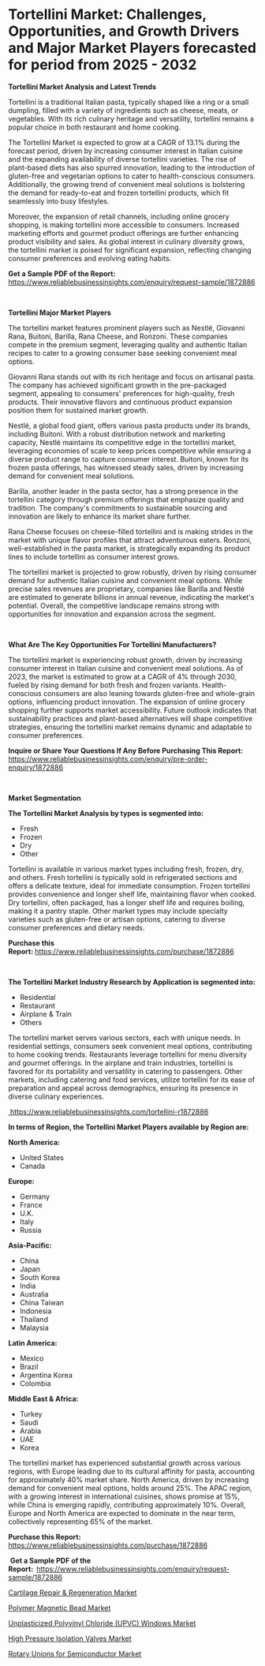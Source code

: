 <p><h1>Tortellini Market: Challenges, Opportunities, and Growth Drivers and Major Market Players forecasted for period from 2025 - 2032</h1></p><p><strong>Tortellini Market Analysis and Latest Trends</strong></p>
<p><p>Tortellini is a traditional Italian pasta, typically shaped like a ring or a small dumpling, filled with a variety of ingredients such as cheese, meats, or vegetables. With its rich culinary heritage and versatility, tortellini remains a popular choice in both restaurant and home cooking.</p><p>The Tortellini Market is expected to grow at a CAGR of 13.1% during the forecast period, driven by increasing consumer interest in Italian cuisine and the expanding availability of diverse tortellini varieties. The rise of plant-based diets has also spurred innovation, leading to the introduction of gluten-free and vegetarian options to cater to health-conscious consumers. Additionally, the growing trend of convenient meal solutions is bolstering the demand for ready-to-eat and frozen tortellini products, which fit seamlessly into busy lifestyles.</p><p>Moreover, the expansion of retail channels, including online grocery shopping, is making tortellini more accessible to consumers. Increased marketing efforts and gourmet product offerings are further enhancing product visibility and sales. As global interest in culinary diversity grows, the tortellini market is poised for significant expansion, reflecting changing consumer preferences and evolving eating habits.</p></p>
<p><strong>Get a Sample PDF of the Report:&nbsp;</strong> <a href="https://www.reliablebusinessinsights.com/enquiry/request-sample/1872886?utm_campaign=3048&utm_medium=2&utm_source=Github&utm_content=ia&utm_term=07042025&utm_id=tortellini">https://www.reliablebusinessinsights.com/enquiry/request-sample/1872886</a></p>
<p>&nbsp;</p>
<p><strong>Tortellini Major Market Players</strong></p>
<p><p>The tortellini market features prominent players such as Nestlé, Giovanni Rana, Buitoni, Barilla, Rana Cheese, and Ronzoni. These companies compete in the premium segment, leveraging quality and authentic Italian recipes to cater to a growing consumer base seeking convenient meal options.</p><p>Giovanni Rana stands out with its rich heritage and focus on artisanal pasta. The company has achieved significant growth in the pre-packaged segment, appealing to consumers' preferences for high-quality, fresh products. Their innovative flavors and continuous product expansion position them for sustained market growth.</p><p>Nestlé, a global food giant, offers various pasta products under its brands, including Buitoni. With a robust distribution network and marketing capacity, Nestlé maintains its competitive edge in the tortellini market, leveraging economies of scale to keep prices competitive while ensuring a diverse product range to capture consumer interest. Buitoni, known for its frozen pasta offerings, has witnessed steady sales, driven by increasing demand for convenient meal solutions.</p><p>Barilla, another leader in the pasta sector, has a strong presence in the tortellini category through premium offerings that emphasize quality and tradition. The company's commitments to sustainable sourcing and innovation are likely to enhance its market share further.</p><p>Rana Cheese focuses on cheese-filled tortellini and is making strides in the market with unique flavor profiles that attract adventurous eaters. Ronzoni, well-established in the pasta market, is strategically expanding its product lines to include tortellini as consumer interest grows.</p><p>The tortellini market is projected to grow robustly, driven by rising consumer demand for authentic Italian cuisine and convenient meal options. While precise sales revenues are proprietary, companies like Barilla and Nestlé are estimated to generate billions in annual revenue, indicating the market's potential. Overall, the competitive landscape remains strong with opportunities for innovation and expansion across the segment.</p></p>
<p>&nbsp;</p>
<p><strong>What Are The Key Opportunities For Tortellini Manufacturers?</strong></p>
<p><p>The tortellini market is experiencing robust growth, driven by increasing consumer interest in Italian cuisine and convenient meal solutions. As of 2023, the market is estimated to grow at a CAGR of 4% through 2030, fueled by rising demand for both fresh and frozen variants. Health-conscious consumers are also leaning towards gluten-free and whole-grain options, influencing product innovation. The expansion of online grocery shopping further supports market accessibility. Future outlook indicates that sustainability practices and plant-based alternatives will shape competitive strategies, ensuring the tortellini market remains dynamic and adaptable to consumer preferences.</p></p>
<p><strong>Inquire or Share Your Questions If Any Before Purchasing This Report:</strong> <a href="https://www.reliablebusinessinsights.com/enquiry/pre-order-enquiry/1872886?utm_campaign=3048&utm_medium=2&utm_source=Github&utm_content=ia&utm_term=07042025&utm_id=tortellini">https://www.reliablebusinessinsights.com/enquiry/pre-order-enquiry/1872886</a></p>
<p>&nbsp;</p>
<p><strong>Market Segmentation</strong></p>
<p><strong>The Tortellini Market Analysis by types is segmented into:</strong></p>
<p><ul><li>Fresh</li><li>Frozen</li><li>Dry</li><li>Other</li></ul></p>
<p><p>Tortellini is available in various market types including fresh, frozen, dry, and others. Fresh tortellini is typically sold in refrigerated sections and offers a delicate texture, ideal for immediate consumption. Frozen tortellini provides convenience and longer shelf life, maintaining flavor when cooked. Dry tortellini, often packaged, has a longer shelf life and requires boiling, making it a pantry staple. Other market types may include specialty varieties such as gluten-free or artisan options, catering to diverse consumer preferences and dietary needs.</p></p>
<p><strong>Purchase this Report:&nbsp;</strong><a href="https://www.reliablebusinessinsights.com/purchase/1872886?utm_campaign=3048&utm_medium=2&utm_source=Github&utm_content=ia&utm_term=07042025&utm_id=tortellini">https://www.reliablebusinessinsights.com/purchase/1872886</a></p>
<p>&nbsp;</p>
<p><strong>The Tortellini Market Industry Research by Application is segmented into:</strong></p>
<p><ul><li>Residential</li><li>Restaurant</li><li>Airplane & Train</li><li>Others</li></ul></p>
<p><p>The tortellini market serves various sectors, each with unique needs. In residential settings, consumers seek convenient meal options, contributing to home cooking trends. Restaurants leverage tortellini for menu diversity and gourmet offerings. In the airplane and train industries, tortellini is favored for its portability and versatility in catering to passengers. Other markets, including catering and food services, utilize tortellini for its ease of preparation and appeal across demographics, ensuring its presence in diverse culinary experiences.</p></p>
<p><a href="https://www.reliablebusinessinsights.com/tortellini-r1872886?utm_campaign=3048&utm_medium=2&utm_source=Github&utm_content=ia&utm_term=07042025&utm_id=tortellini">&nbsp;https://www.reliablebusinessinsights.com/tortellini-r1872886</a></p>
<p><strong>In terms of Region, the Tortellini Market Players available by Region are:</strong></p>
<p>
    <p> <strong> North America: </strong>
        <ul>
            <li>United States</li>
            <li>Canada</li>
        </ul>
        </p> 
    <p> <strong> Europe: </strong>
        <ul>
            <li>Germany</li>
            <li>France</li>
            <li>U.K.</li>
            <li>Italy</li>
            <li>Russia</li>
        </ul>
        </p> 
    <p> <strong> Asia-Pacific: </strong>
        <ul>
            <li>China</li>
            <li>Japan</li>
            <li>South Korea</li>
            <li>India</li>
            <li>Australia</li>
            <li>China Taiwan</li>
            <li>Indonesia</li>
            <li>Thailand</li>
            <li>Malaysia</li>
        </ul>
        </p> 
    <p> <strong> Latin America: </strong>
        <ul>
            <li>Mexico</li>
            <li>Brazil</li>
            <li>Argentina Korea</li>
            <li>Colombia</li>
        </ul>
        </p> 
    <p> <strong> Middle East & Africa: </strong>
        <ul>
            <li>Turkey</li>
            <li>Saudi</li>
            <li>Arabia</li>
            <li>UAE</li>
            <li>Korea</li>
        </ul>
    </p>
    </p>
<p><p>The tortellini market has experienced substantial growth across various regions, with Europe leading due to its cultural affinity for pasta, accounting for approximately 40% market share. North America, driven by increasing demand for convenient meal options, holds around 25%. The APAC region, with a growing interest in international cuisines, shows promise at 15%, while China is emerging rapidly, contributing approximately 10%. Overall, Europe and North America are expected to dominate in the near term, collectively representing 65% of the market.</p></p>
<p><strong>Purchase this Report: </strong><a href="https://www.reliablebusinessinsights.com/purchase/1872886?utm_campaign=3048&utm_medium=2&utm_source=Github&utm_content=ia&utm_term=07042025&utm_id=tortellini">https://www.reliablebusinessinsights.com/purchase/1872886</a></p>
<p>&nbsp;<strong>Get a Sample PDF of the Report:&nbsp;&nbsp;</strong><a href="https://www.reliablebusinessinsights.com/enquiry/request-sample/1872886?utm_campaign=3048&utm_medium=2&utm_source=Github&utm_content=ia&utm_term=07042025&utm_id=tortellini">https://www.reliablebusinessinsights.com/enquiry/request-sample/1872886</a></p>
<p><strong></strong></p>
<p><p><a href="https://www.linkedin.com/pulse/forecast-of63-cagr-study-cartilage-repair-regeneration-market-dha5e?utm_campaign=3048&utm_medium=2&utm_source=Github&utm_content=ia&utm_term=07042025&utm_id=tortellini">Cartilage Repair & Regeneration Market</a></p><p><a href="https://www.linkedin.com/pulse/examining-market-forces-influencing-polymer-magnetic-bead-size-jnxne?utm_campaign=3048&utm_medium=2&utm_source=Github&utm_content=ia&utm_term=07042025&utm_id=tortellini">Polymer Magnetic Bead Market</a></p><p><a href="https://www.linkedin.com/pulse/market-demand-revenue-unplasticized-polyvinyl-chloride-upvc-8dlyf?utm_campaign=3048&utm_medium=2&utm_source=Github&utm_content=ia&utm_term=07042025&utm_id=tortellini">Unplasticized Polyvinyl Chloride (UPVC) Windows Market</a></p><p><a href="https://www.linkedin.com/pulse/projected-growth-high-pressure-isolation-valves-market-bu79f?utm_campaign=3048&utm_medium=2&utm_source=Github&utm_content=ia&utm_term=07042025&utm_id=tortellini">High Pressure Isolation Valves Market</a></p><p><a href="https://www.linkedin.com/pulse/rotary-unions-semiconductor-market-analysis-report-2025-2032-oak4f?utm_campaign=3048&utm_medium=2&utm_source=Github&utm_content=ia&utm_term=07042025&utm_id=tortellini">Rotary Unions for Semiconductor Market</a></p></p>